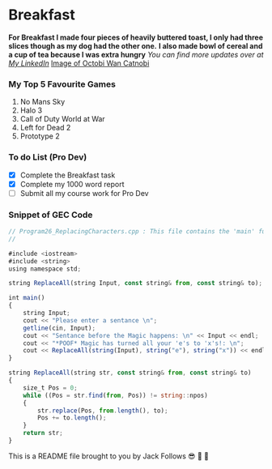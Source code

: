 # Breakfast
**For Breakfast I made four pieces of heavily buttered toast, I only had three slices though as my dog had the other one.**
**I also made bowl of cereal and a cup of tea because I was extra hungry**
*You can find more updates over at [My LinkedIn](https://www.linkedin.com/in/jack-lewis-follows-38392a1a2/)*
[Image of Octobi Wan Catnobi](https://i.pinimg.com/564x/dc/ef/3a/dcef3abedf0e0761203aaeb85886a6f3.jpg)
### My Top 5 Favourite Games
1. No Mans Sky
2. Halo 3
3. Call of Duty World at War
4. Left for Dead 2
5. Prototype 2
### To do List (Pro Dev)
- [x] Complete the Breakfast task
- [x] Complete my 1000 word report
- [ ] Submit all my course work for Pro Dev
### Snippet of GEC Code
```javascript
// Program26_ReplacingCharacters.cpp : This file contains the 'main' function. Program execution begins and ends there.
//

#include <iostream>
#include <string>
using namespace std;

string ReplaceAll(string Input, const string& from, const string& to);

int main()
{
	string Input;
	cout << "Please enter a sentance \n";
	getline(cin, Input);
	cout << "Sentance before the Magic happens: \n" << Input << endl;
	cout << "*POOF* Magic has turned all your 'e's to 'x's!: \n";
	cout << ReplaceAll(string(Input), string("e"), string("x")) << endl;
}

string ReplaceAll(string str, const string& from, const string& to)
{
	size_t Pos = 0;
	while ((Pos = str.find(from, Pos)) != string::npos)
	{
		str.replace(Pos, from.length(), to);
		Pos += to.length();
	}
	return str;
}
```
This is a README file brought to you by Jack Follows :sunglasses: :monocle_face: :zany_face:

